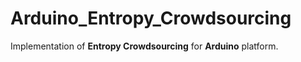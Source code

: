 # Arduino_Entropy_Crowdsourcing
Implementation of __Entropy Crowdsourcing__ for __Arduino__ platform. 
